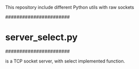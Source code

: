 This repository include different Python utils with raw sockets

#######################
#  server_select.py   #
#######################

is a TCP socket server, with select implemented function. 
